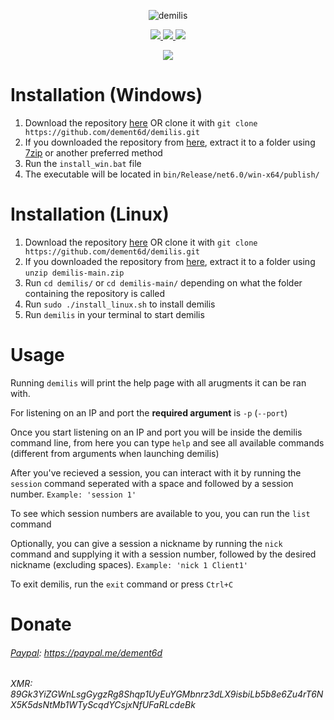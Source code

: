 <p align="center">

  <img src="https://user-images.githubusercontent.com/93228501/153415769-1223225e-578e-4b3e-93bc-8b27614eb209.png" alt="demilis"/>
</p>
<p align="center">
  <a href="https://github.com/dement6d/demilis/releases/download/v1.1.0/sha256sums.txt">
    <img src="https://img.shields.io/badge/sha256sums-%23bf1919?style=flat-square"/>
  </a>
  <a href="https://github.com/dement6d/demilis/releases/download/v1.1.0/demilis_linux-x86-64">
    <img src="https://img.shields.io/badge/linux-v1.1.0-%23bf1919?style=flat-square"/>
  </a>
  <a href="https://github.com/dement6d/demilis/releases/download/v1.1.0/demilis_win-x86-64.exe">
    <img src="https://img.shields.io/badge/windows-v1.1.0-%23bf1919?style=flat-square"/>
  </a>
</p>
<p align="center">
  <a href="#donate">
    <img src="https://img.shields.io/badge/donate-%23009900?style=flat-square"/>
  </a>
</p>

# Installation (Windows)
1. Download the repository [here](https://github.com/dement6d/demilis/archive/refs/heads/main.zip) OR clone it with `git clone https://github.com/dement6d/demilis.git`
2. If you downloaded the repository from [here](https://github.com/dement6d/demilis/archive/refs/heads/main.zip), extract it to a folder using [7zip](https://sourceforge.net/projects/sevenzip/files/7-Zip/) or another preferred method
3. Run the `install_win.bat` file
4. The executable will be located in `bin/Release/net6.0/win-x64/publish/`

# Installation (Linux)
1. Download the repository [here](https://github.com/dement6d/demilis/archive/refs/heads/main.zip) OR clone it with `git clone https://github.com/dement6d/demilis.git`
2. If you downloaded the repository from [here](https://github.com/dement6d/demilis/archive/refs/heads/main.zip), extract it to a folder using `unzip demilis-main.zip`
3. Run `cd demilis/` or `cd demilis-main/` depending on what the folder containing the repository is called
4. Run `sudo ./install_linux.sh` to install demilis
5. Run `demilis` in your terminal to start demilis

# Usage
Running `demilis` will print the help page with all arugments it can be ran with.

For listening on an IP and port the __required argument__ is `-p` (`--port`)

Once you start listening on an IP and port you will be inside the demilis command line, from here you can type `help` and see all available commands (different from arguments when launching demilis)

After you've recieved a session, you can interact with it by running the `session` command seperated with a space and followed by a session number. `Example: 'session 1'`

To see which session numbers are available to you, you can run the `list` command

Optionally, you can give a session a nickname by running the `nick` command and supplying it with a session number, followed by the desired nickname (excluding spaces). `Example: 'nick 1 Client1'` 

To exit demilis, run the `exit` command or press `Ctrl+C`

# Donate
###### [Paypal](https://paypal.me/dement6d): https://paypal.me/dement6d
###### XMR: 89Gk3YiZGWnLsgGygzRg8Shqp1UyEuYGMbnrz3dLX9isbiLb5b8e6Zu4rT6NX5K5dsNtMb1WTyScqdYCsjxNfUFaRLcdeBk
